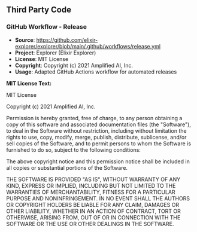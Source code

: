 ## Third Party Code

### GitHub Workflow - Release
- **Source**: https://github.com/elixir-explorer/explorer/blob/main/.github/workflows/release.yml
- **Project**: Explorer (Elixir Explorer)
- **License**: MIT License
- **Copyright**: Copyright (c) 2021 Amplified AI, Inc.
- **Usage**: Adapted GitHub Actions workflow for automated releases

**MIT License Text:**

MIT License

Copyright (c) 2021 Amplified AI, Inc.

Permission is hereby granted, free of charge, to any person obtaining a copy
of this software and associated documentation files (the "Software"), to deal
in the Software without restriction, including without limitation the rights
to use, copy, modify, merge, publish, distribute, sublicense, and/or sell
copies of the Software, and to permit persons to whom the Software is
furnished to do so, subject to the following conditions:

The above copyright notice and this permission notice shall be included in all
copies or substantial portions of the Software.

THE SOFTWARE IS PROVIDED "AS IS", WITHOUT WARRANTY OF ANY KIND, EXPRESS OR
IMPLIED, INCLUDING BUT NOT LIMITED TO THE WARRANTIES OF MERCHANTABILITY,
FITNESS FOR A PARTICULAR PURPOSE AND NONINFRINGEMENT. IN NO EVENT SHALL THE
AUTHORS OR COPYRIGHT HOLDERS BE LIABLE FOR ANY CLAIM, DAMAGES OR OTHER
LIABILITY, WHETHER IN AN ACTION OF CONTRACT, TORT OR OTHERWISE, ARISING FROM,
OUT OF OR IN CONNECTION WITH THE SOFTWARE OR THE USE OR OTHER DEALINGS IN THE
SOFTWARE.
